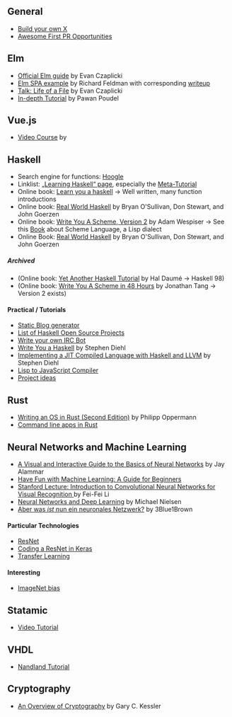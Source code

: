 ## General
- [Build your own X](https://github.com/danistefanovic/build-your-own-x)
- [Awesome First PR Opportunities](https://github.com/MunGell/awesome-for-beginners)


## Elm
- [Official Elm guide](https://guide.elm-lang.org/) by Evan Czaplicki
- [Elm SPA example](https://github.com/rtfeldman/elm-spa-example) by Richard Feldman with corresponding [writeup](https://dev.to/rtfeldman/tour-of-an-open-source-elm-spa)
- [Talk: Life of a File](https://www.youtube.com/watch?v=XpDsk374LDE) by Evan Czaplicki
- [In-depth Tutorial](https://elmprogramming.com) by Pawan Poudel


## Vue.js
- [Video Course](https://www.vuemastery.com/courses/intro-to-vue-js) by


## Haskell
- Search engine for functions: [Hoogle](https://hoogle.haskell.org/)
- Linklist: [„Learning Haskell“ page](https://wiki.haskell.org/Learning_Haskell), especially the [Meta-Tutorial](https://wiki.haskell.org/Meta-tutorial)
- Online book: [Learn you a haskell](http://learnyouahaskell.com) -> Well written, many function introductions
- Online book: [Real World Haskell](http://book.realworldhaskell.org/read) by Bryan O'Sullivan, Don Stewart, and John Goerzen
- Online book: [Write You A Scheme, Version 2](https://www.wespiser.com/writings/wyas/home.html) by Adam Wespiser -> See this [Book](https://www.scheme.com/tspl4/) about Scheme Language, a Lisp dialect
- Online Book: [Real World Haskell](http://book.realworldhaskell.org/read) by Bryan O'Sullivan, Don Stewart, and John Goerzen

##### Archived
- (Online book: [Yet Another Haskell Tutorial](http://users.umiacs.umd.edu/~hal/docs/daume02yaht.pdf) by Hal Daumé -> Haskell 98)
- (Online book: [Write You A Scheme in 48 Hours](https://upload.wikimedia.org/wikipedia/commons/a/aa/Write_Yourself_a_Scheme_in_48_Hours.pdf) by Jonathan Tang -> Version 2 exists)

#### Practical / Tutorials
- [Static Blog generator](https://github.com/soupi/hen)
- [List of Haskell Open Source Projects](https://serokell.io/blog/best-haskell-open-source-projects)
- [Write your own IRC Bot](https://wiki.haskell.org/Roll_your_own_IRC_bot)
- [Write You a Haskell](http://dev.stephendiehl.com/fun/) by Stephen Diehl
- [Implementing a JIT Compiled Language with Haskell and LLVM](http://www.stephendiehl.com/llvm) by Stephen Diehl
- [Lisp to JavaScript Compiler](https://gilmi.me/blog/post/2016/10/14/lisp-to-js)
- [Project ideas](http://beerendlauwers.be/project-ideas.html)


## Rust
- [Writing an OS in Rust (Second Edition)](https://os.phil-opp.com/) by Philipp Oppermann
- [Command line apps in Rust](https://rust-lang-nursery.github.io/cli-wg/)


## Neural Networks and Machine Learning
- [A Visual and Interactive Guide to the Basics of Neural Networks](https://jalammar.github.io/visual-interactive-guide-basics-neural-networks/) by Jay Alammar
- [Have Fun with Machine Learning: A Guide for Beginners](https://github.com/humphd/have-fun-with-machine-learning)
- [Stanford Lecture: Introduction to Convolutional Neural Networks for Visual Recognition ](https://www.youtube.com/watch?v=vT1JzLTH4G4&list=PLf7L7Kg8_FNxHATtLwDceyh72QQL9pvpQ&index=1) by Fei-Fei Li
- [Neural Networks and Deep Learning](http://neuralnetworksanddeeplearning.com/chap1.html) by Michael Nielsen
- [Aber was *ist* nun ein neuronales Netzwerk?](https://www.youtube.com/watch?v=aircAruvnKk) by 3Blue1Brown

#### Particular Technologies
- [ResNet](https://arxiv.org/pdf/1512.03385.pdf)
- [Coding a ResNet in Keras](https://towardsdatascience.com/understanding-and-coding-a-resnet-in-keras-446d7ff84d33)
- [Transfer Learning](https://machinelearningmastery.com/transfer-learning-for-deep-learning/)

#### Interesting
- [ImageNet bias](https://www.excavating.ai/)


## Statamic
- [Video Tutorial ](https://www.youtube.com/watch?v=QSFPQwdQDr0&list=PLVZTm2PNrzMwIRNH0h7CKEfALR25mUCqb&index=1)


## VHDL
- [Nandland Tutorial](https://www.nandland.com/vhdl/tutorials/index.html) 


## Cryptography
- [An Overview of Cryptography](https://www.garykessler.net/library/crypto.html) by Gary C. Kessler

